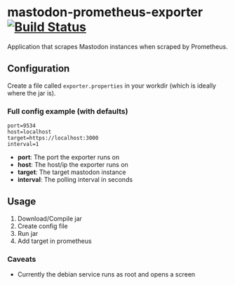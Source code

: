 # mastodon-prometheus-exporter [![Build Status](https://travis-ci.org/lfuelling/mastodon-prometheus-exporter.svg?branch=master)](https://travis-ci.org/lfuelling/mastodon-prometheus-exporter)

Application that scrapes Mastodon instances when scraped by Prometheus.

## Configuration

Create a file called `exporter.properties` in your workdir (which is ideally where the jar is).

### Full config example (with defaults)

```
port=9534
host=localhost
target=https://localhost:3000
interval=1
```

- **port**: The port the exporter runs on
- **host**: The host/ip the exporter runs on
- **target**: The target mastodon instance
- **interval**: The polling interval in seconds 

## Usage

1. Download/Compile jar
2. Create config file
3. Run jar
4. Add target in prometheus

### Caveats

- Currently the debian service runs as root and opens a screen